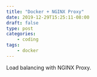```yaml
---
title: "Docker + NGINX Proxy"
date: 2019-12-29T15:25:11-08:00
draft: false
type: post
categories:
    - coding
tags:
    - docker
---
```


Load balancing with NGINX Proxy.